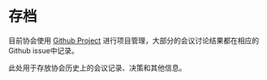 # 存档

目前协会使用 [Github Project](https://github.com/orgs/nbtca/projects) 进行项目管理，大部分的会议讨论结果都在相应的Github issue中记录。

此处用于存放协会历史上的会议记录、决策和其他信息。
